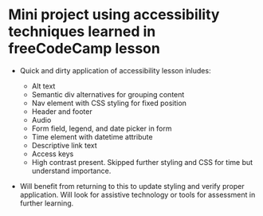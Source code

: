 # Mini project using accessibility techniques learned in freeCodeCamp lesson

* Quick and dirty application of accessibility lesson inludes:
    * Alt text
    * Semantic div alternatives for grouping content
    * Nav element with CSS styling for fixed position
    * Header and footer
    * Audio 
    * Form field, legend, and date picker in form
    * Time element with datetime attribute
    * Descriptive link text
    * Access keys
    * High contrast present. Skipped further styling and CSS for time but understand importance.

* Will benefit from returning to this to update styling and verify proper application. Will look for assistive technology or tools for assessment in further learning.